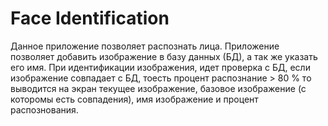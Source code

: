 # Face Identification
Данное приложение позволяет распознать лица.
Приложение позволяет добавить изображение в базу данных (БД), а так же указать его имя.
При идентификации изображения, идет проверка с БД, если изображение совпадает с БД, тоесть процент распознание > 80 % то выводится на экран текущее изображение, базовое изображение (с которомы есть совпадения), имя изображение и процент распознования.
